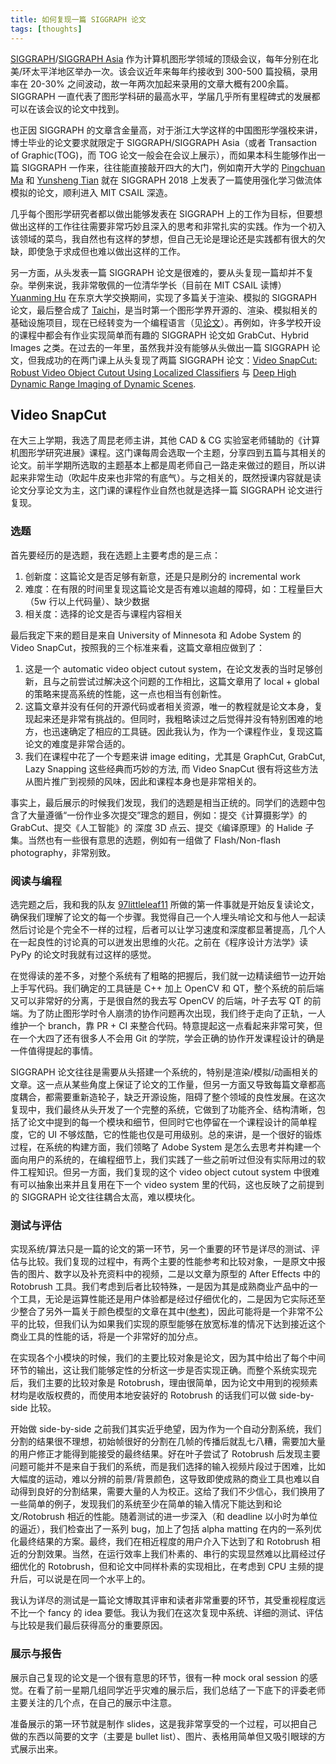 ```yaml
---
title: 如何复现一篇 SIGGRAPH 论文
tags: [thoughts]
---
```


[SIGGRAPH](https://www.siggraph.org/)/[SIGGRAPH Asia](https://sa2019.siggraph.org/) 作为计算机图形学领域的顶级会议，每年分别在北美/环太平洋地区举办一次。该会议近年来每年约接收到 300-500 篇投稿，录用率在 20-30% 之间波动，故一年两次加起来录用的文章大概有200余篇。SIGGRAPH 一直代表了图形学科研的最高水平，学届几乎所有里程碑式的发展都可以在该会议的论文中找到。

<!--more-->

也正因 SIGGRAPH 的文章含金量高，对于浙江大学这样的中国图形学强校来讲，博士毕业的论文要求就限定于 SIGGRAPH/SIGGRAPH Asia（或者 Transaction of Graphic(TOG)，而 TOG 论文一般会在会议上展示），而如果本科生能够作出一篇 SIGGRAPH 一作来，往往能直接敲开四大的大门，例如南开大学的 [Pingchuan Ma](https://pingchuan.ma/) 和 [Yunsheng Tian](https://www.yunshengtian.com/) 就在 SIGGRAPH 2018 上发表了一篇使用强化学习做流体模拟的论文，顺利进入 MIT CSAIL 深造。

几乎每个图形学研究者都以做出能够发表在 SIGGRAPH 上的工作为目标，但要想做出这样的工作往往需要非常巧妙且深入的思考和非常扎实的实践。作为一个初入该领域的菜鸟，我自然也有这样的梦想，但自己无论是理论还是实践都有很大的欠缺，即使急于求成但也难以做出这样的工作。

另一方面，从头发表一篇 SIGGRAPH 论文是很难的，要从头复现一篇却并不复杂。举例来说，我非常敬佩的一位清华学长（目前在 MIT CSAIL 读博）[Yuanming Hu](http://taichi.graphics/me/) 在东京大学交换期间，实现了多篇关于渲染、模拟的 SIGGRAPH 论文，最后整合成了 [Taichi](https://github.com/yuanming-hu/taichi/)，是当时第一个图形学界开源的、渲染、模拟相关的基础设施项目，现在已经转变为一个编程语言（见[论文](http://taichi.graphics/wp-content/uploads/2019/09/taichi_lang.pdf)）。再例如，许多学校开设的课程中都会有作业实现简单而有趣的 SIGGRAPH 论文如 GrabCut、Hybrid Images 之类。在过去的一年里，虽然我并没有能够从头做出一篇 SIGGRAPH 论文，但我成功的在两门课上从头复现了两篇 SIGGRAPH 论文：[Video SnapCut: Robust Video Object Cutout Using Localized Classifiers](https://juew.org/projects/SnapCut/snapcut.htm) 与 [Deep High Dynamic Range Imaging of Dynamic Scenes](https://cseweb.ucsd.edu/~viscomp/projects/SIG17HDR/).

## Video SnapCut

在大三上学期，我选了周昆老师主讲，其他 CAD & CG 实验室老师辅助的《计算机图形学研究进展》课程。这门课每周会选取一个主题，分享四到五篇与其相关的论文。前半学期所选取的主题基本上都是周老师自己一路走来做过的题目，所以讲起来非常生动（吹起牛皮来也非常的有底气）。与之相关的，既然授课内容就是读论文分享论文为主，这门课的课程作业自然也就是选择一篇 SIGGRAPH 论文进行复现。

### 选题

首先要经历的是选题，我在选题上主要考虑的是三点：
1. 创新度：这篇论文是否足够有新意，还是只是刷分的 incremental work
2. 难度：在有限的时间里复现这篇论文是否有难以逾越的障碍，如：工程量巨大（5w 行以上代码量）、缺少数据
3. 相关度：选择的论文是否与课程内容相关

最后我定下来的题目是来自 University of Minnesota 和 Adobe System 的 Video SnapCut，按照我的三个标准来看，这篇文章相应做到了：

1. 这是一个 automatic video object cutout system，在论文发表的当时足够创新，且与之前尝试过解决这个问题的工作相比，这篇文章用了 local + global 的策略来提高系统的性能，这一点也相当有创新性。
2. 这篇文章并没有任何的开源代码或者相关资源，唯一的教程就是论文本身，复现起来还是非常有挑战的。但同时，我粗略读过之后觉得并没有特别困难的地方，也迅速确定了相应的工具链。因此我认为，作为一个课程作业，复现这篇论文的难度是非常合适的。
3. 我们在课程中花了一个专题来讲 image editing，尤其是 GraphCut, GrabCut, Lazy Snapping 这些经典而巧妙的方法, 而 Video SnapCut 很有将这些方法从图片推广到视频的风味，因此和课程本身也是非常相关的。

事实上，最后展示的时候我们发现，我们的选题是相当正统的。同学们的选题中包含了大量遵循“一份作业多次提交”理念的题目，例如：提交《计算摄影学》的 GrabCut、提交《人工智能》的 深度 3D 点云、提交《编译原理》的 Halide 子集。当然也有一些很有意思的选题，例如有一组做了 Flash/Non-flash photography，非常别致。

### 阅读与编程

选完题之后，我和我的队友 [97littleleaf11](https://github.com/97littleleaf11) 所做的第一件事就是开始反复读论文，确保我们理解了论文的每一个步骤。我觉得自己一个人埋头啃论文和与他人一起读然后讨论是个完全不一样的过程，后者可以让学习速度和深度都显著提高，几个人在一起良性的讨论真的可以迸发出思维的火花。之前在《程序设计方法学》读 PyPy 的论文时我就有过这样的感觉。

在觉得读的差不多，对整个系统有了粗略的把握后，我们就一边精读细节一边开始上手写代码。我们确定的工具链是 C++ 加上 OpenCV 和 QT，整个系统的前后端又可以非常好的分离，于是很自然的我去写 OpenCV 的后端，叶子去写 QT 的前端。为了防止图形学时令人崩溃的协作问题再次出现，我们终于走向了正轨，一人维护一个 branch，靠 PR + CI 来整合代码。特意提起这一点看起来非常可笑，但在一个大四了还有很多人不会用 Git 的学院，学会正确的协作开发课程设计的确是一件值得提起的事情。

SIGGRAPH 论文往往是需要从头搭建一个系统的，特别是渲染/模拟/动画相关的文章。这一点从某些角度上保证了论文的工作量，但另一方面又导致每篇文章都高度耦合，都需要重新造轮子，缺乏开源设施，阻碍了整个领域的良性发展。在这次复现中，我们最终从头开发了一个完整的系统，它做到了功能齐全、结构清晰，包括了论文中提到的每一个模块和细节，但同时它也停留在一个课程设计的简单程度，它的 UI 不够炫酷，它的性能也仅是可用级别。总的来讲，是一个很好的锻炼过程，在系统的构建方面，我们领略了 Adobe System 是怎么去思考并构建一个面向用户的系统的，在编程细节上，我们实践了一些之前听过但没有实际用过的软件工程知识。但另一方面，我们复现的这个 video object cutout system 中很难有可以抽象出来并且复用在下一个 video system 里的代码，这也反映了之前提到的 SIGGRAPH 论文往往耦合太高，难以模块化。

### 测试与评估

实现系统/算法只是一篇的论文的第一环节，另一个重要的环节是详尽的测试、评估与比较。我们复现的过程中，有两个主要的性能参考和比较对象，一是原文中报告的图片、数字以及补充资料中的视频，二是以文章为原型的 After Effects 中的 Rotobrush 工具。我们考虑到后者比较特殊，一是因为其是成熟商业产品中的一个工具，无论是运算性能还是用户体验都是经过仔细优化的，二是因为它实际还至少整合了另外一篇关于颜色模型的文章在其中([参考](https://research.adobe.com/project/snapcut/))，因此可能将是一个非常不公平的比较，但我们认为如果我们实现的原型能够在放宽标准的情况下达到接近这个商业工具的性能的话，将是一个非常好的加分点。

在实现各个小模块的时候，我们的主要比较对象是论文，因为其中给出了每个中间环节的输出，这让我们能够定性的分析这一步是否实现正确。而整个系统实现完后，我们主要的比较对象是 Rotobrush，理由很简单，因为论文中用到的视频素材均是收版权费的，而使用本地安装好的 Rotobrush 的话我们可以做 side-by-side 比较。

开始做 side-by-side 之前我们其实近乎绝望，因为作为一个自动分割系统，我们分割的结果很不理想，初始帧很好的分割在几帧的传播后就乱七八糟，需要加大量的用户修正才能得到能接受的最终结果。好在叶子尝试了 Rotobrush 后发现主要问题可能并不是来自于我们的系统，而是我们选择的输入视频片段过于困难，比如大幅度的运动，难以分辨的前景/背景颜色，这导致即使成熟的商业工具也难以自动得到良好的分割结果，需要大量的人为校正。这给了我们不少信心，我们换用了一些简单的例子，发现我们的系统至少在简单的输入情况下能达到和论文/Rotobrush 相近的性能。随着测试的进一步深入（和 deadline 以小时为单位的逼近），我们检查出了一系列 bug，加上了包括 alpha matting 在内的一系列优化最终结果的方案。最终，我们在相近程度的用户介入下达到了和 Rotobrush 相近的分割效果。当然，在运行效率上我们朴素的、串行的实现显然难以比肩经过仔细优化的 Rotobrush，但和论文中同样朴素的实现相比，在考虑到 CPU 主频的提升后，可以说是在同一个水平上的。

我认为详尽的测试是一篇论文博取其评审和读者非常重要的环节，其受重视程度远不比一个 fancy 的 idea 要低。我认为我们在这次复现中系统、详细的测试、评估与比较是我们最后获得高分的重要原因。

### 展示与报告

展示自己复现的论文是一个很有意思的环节，很有一种 mock oral session 的感觉。在看了前一星期几组同学近乎灾难的展示后，我们总结了一下底下的评委老师主要关注的几个点，在自己的展示中注意。

准备展示的第一环节就是制作 slides，这是我非常享受的一个过程，可以把自己做的东西以简要的文字（主要是 bullet list）、图片、表格用简单但又吸引眼球的方式展示出来。

